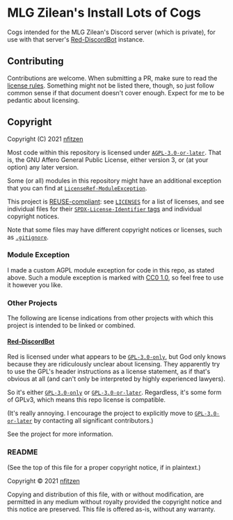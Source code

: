 <!-- SPDX-License-Identifier: FSFAP -->
<!-- Copyright (C) 2021 nfitzen <https://github.com/nfitzen> -->

# MLG Zilean's Install Lots of Cogs

Cogs intended for the MLG Zilean's Discord server (which is private),
for use with that server's [Red-DiscordBot] instance.

## Contributing

Contributions are welcome. When submitting a PR, make sure to read
the [license rules](license_rules.md). Something might not be listed there,
though, so just follow common sense if that document doesn't cover enough.
Expect for me to be pedantic about licensing.

## Copyright

Copyright (C) 2021 [nfitzen](https://github.com/nfitzen)

Most code within this repository is licensed under [`AGPL-3.0-or-later`].
That is, the GNU Affero General Public License, either version 3,
or (at your option) any later version.

Some (or all) modules in this repository might have an additional
exception that you can find
at [`LicenseRef-ModuleException`](LICENSES/LicenseRef-ModuleException.txt).

This project is [REUSE-compliant](https://reuse.software/):
see [`LICENSES`](LICENSES/) for a list of licenses,
and see individual files for their [`SPDX-License-Identifier` tags][1]
and individual copyright notices.

Note that some files may have different copyright notices or licenses,
such as [`.gitignore`](.gitignore).

[1]: https://spdx.github.io/spdx-spec/using-SPDX-short-identifiers-in-source-files/

### Module Exception

I made a custom AGPL module exception for code in this repo, as stated above.
Such a module exception is marked with [CC0 1.0], so feel free to use it
however you like.

### Other Projects

The following are license indications from other projects with which this
project is intended to be linked or combined.

#### [Red-DiscordBot]

Red is licensed under what appears to be [`GPL-3.0-only`],
but God only knows because they are ridiculously unclear about licensing.
They apparently try to use the GPL's header instructions as a license
statement, as if that's obvious at all (and can't only be interpreted by highly
experienced lawyers).

So it's either [`GPL-3.0-only`] or [`GPL-3.0-or-later`]. Regardless, it's
some form of GPLv3, which means this repo license is compatible.

(It's really annoying. I encourage the project to explicitly move to
[`GPL-3.0-or-later`] by contacting all significant contributors.)

See the project for more information.

[Red-DiscordBot]: https://github.com/Cog-Creators/Red-DiscordBot

### README

(See the top of this file for a proper copyright notice, if in plaintext.)

Copyright &copy; 2021 [nfitzen](https://github.com/nfitzen)

Copying and distribution of this file, with or without modification,
are permitted in any medium without royalty provided the copyright notice and
this notice are preserved. This file is offered as-is, without any warranty.

[CC0 1.0]: https://creativecommons.org/publicdomain/zero/1.0/ "Creative Commons Zero 1.0 Universal"

[`GPL-3.0-or-later`]: https://spdx.org/licenses/GPL-3.0-or-later.html "GNU General Public License v3.0 or later"
[`GPL-3.0-only`]: https://spdx.org/licenses/GPL-3.0-only.html "GNU General Public License v3.0 only"
[`AGPL-3.0-or-later`]: https://spdx.org/licenses/AGPL-3.0-or-later.html "GNU Affero General Public License v3.0 or later"
